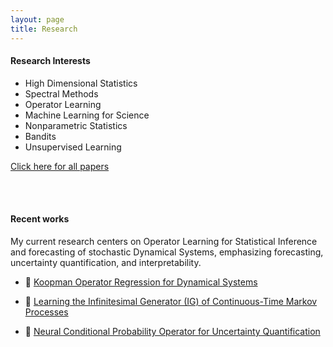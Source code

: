 ```yaml
---
layout: page
title: Research
---
```

<h4>Research Interests</h4>
<ul>
<li>High Dimensional Statistics</li>
<li>Spectral Methods</li>
<li>Operator Learning</li>
<li>Machine Learning for Science</li>
<li>Nonparametric Statistics</li>
<li>Bandits</li>
<li>Unsupervised Learning</li>
</ul>


<a href ="all_papers.html">Click here for all papers</a>


<br><br>


<h4>Recent works</h4>

My current research centers on Operator Learning for Statistical Inference and forecasting of stochastic Dynamical Systems, emphasizing forecasting, uncertainty quantification, and interpretability. 



- 📘 [Koopman Operator Regression for Dynamical Systems](/koopman/)



- 📘 [Learning the Infinitesimal Generator (IG) of Continuous-Time Markov Processes](/IG/)




- 📘 [Neural Conditional Probability Operator for Uncertainty Quantification](/NCP/)





